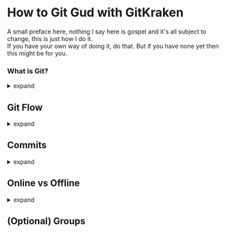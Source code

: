 # How to Git Gud with GitKraken

A small preface here, nothing I say here is gospel and it's all subject to change, this is just how I do it. <br>
If you have your own way of doing it, do that. But if you have none yet then this might be for you.

### What is Git?
<details>
<summary> expand </summary>

As you collaborate on a project and work progresses files will change. A lot.  <br>
Things will get messy, and might break completely at some point. <br>
When that happens you might want to roll back to the most recent working version of your project. With version control, or in our case *git*, that's easy.

GitKraken is just one tool for Git, but I think it's one of most visual and easiest ones. <br>
It gives a nice overview of all previous changes and releases which will help you get a good mental map of the project.
  
</details>

## Git Flow
<details>
<summary> expand </summary>

[Tutorial](https://youtu.be/eTOgjQ9o4vQ)
  
Branches are used to develop features isolated from each other. <br>
Git flow makes it so you don't have to manually handle those yourself, it creates and deletes them for you. <br>

It follows a pattern where you have different type of branches: <br>
- The `stable` branch is the latest release of your project. <br>
- The `develop` branch is your WIP version, merge features into this and test it, once it's stable you can make a new release.  <br>
- The `feature/` branches are where you'll be working.
- The `release/` branches are saved versions of your project.

---
### Features
Feature branches are used for working on new features (duh) and bug fixes. <br>
You should basically never work on the `develop` branch directly, split off into a feature branch first, break shit and once it's stable and you've tested it you can **finish** the feature.
  
When **finishing** a feature branch, GitKraken will merge the feature branch into `develop`, and delete the feature branch from the local repository.

You are encouraged to commit even broken stuff onto your feature branch as it's completely separate, it doesn't affect the project for other people _until_ you **finish** it and merge it with `develop`.

---
  
### Releases
Releases are stable versions of your product.

When **finishing** a release, GitKraken will merge the `release` branch into both `develop` and `stable`. <br>
This creates a tag with the release name for future reference.

Ideally this should be the only way you're merging with `stable`. (except for hotfixes)

---
  
</details>

## Commits
<details>
<summary> expand </summary>
Imagine each commit as a snapshot of a point in time where you can return, to access your project in its earlier state, if necessary.

I prefer doing them very small and incremental steps, I usually commit for invidual functions or files added.

### Staging

[Tutorial](https://support.gitkraken.com/working-with-commits/staging/)

Staging is prepping your files for a commit, you can manually select what to commit. <br>
Say you started on something but plan to change it in the next commit anyways just don't commit it now, make the changes and commit it then. <br>

You can do this per file, line, or block of code. <br>
But most of the time `Stage all changes` will do just fine.
  
---

### Commit Messages

To identify each commit, you provide them with a message - they're a brief statement of what exactly happened in between the last commit and this one. <br>
Put a bit of thought into it, this is the only place where viewers can see not just what has changed, but why. <br>
Think about what future you or other people would want to know about the stuff you just added or changed. <br>
Also make sure it's searchable, so define the scope in the title.

If you're using automated Git Projects you can make [automatically close issues and move cards](https://docs.github.com/en/issues/tracking-your-work-with-issues/linking-a-pull-request-to-an-issue)

Here's my template:
```
Summary:
NEW/CHANGE/FIX/DOCS [SCOPE] (WHAT) SHORT DESCRIPTION

Description:
FURTHER DETAIL OF IMPLEMENTATION

LINK TO ISSUE
```

Example:
```
NEW [Player] (Function) Jump()

Added a jump to the player.
o If you press the jump key shortly it jumps 32px
o If you hold it longer it jumps up to 96px

Closes #12
```

---

</details>

## Online vs Offline
<details>
<summary> expand </summary>

Git works both offline and online, the problem is that it doesn't automatically sync with the online version. <br>
This means you'll have to do this manually, by downloading and uploading changes. <br>
In git terms we call this **pushing** and **pulling**.

---
### Push <img align="left" height="32" src="https://user-images.githubusercontent.com/77513543/146288232-02dad3d8-5ef8-466c-a407-e87bec635dcf.png">
_This is basically uploading your changes._ <br>

What is does is take any **local** changes, and applies them to the **remote**. <br>

If your local branch doesn't exist yet it'll create a new one for it, if there is one it'll apply your changes to said branch. <br>
Ideally you shouldn't have changes on it, since there would usually only be one person working on a feature branch in projects our size.

---

### Pull <img align="left" height="32" src="https://user-images.githubusercontent.com/77513543/146287840-b20794cc-d584-48d0-bd67-ab0381a39668.png">
_This is basically downloading your teammates changes._ <br>

What it does is update your **local** project with any changes from the **remote** project. <br>

It's secretly a combination of two actions, **Fetch** and **Merge**. <br>
**_Fetch_** downloads all the changes from the remote project. <br>
**_Merge_** applies said changes to the local project. <br>

Before starting a new feature make sure to _always_ Pull develop first, this reduces the changes of _merge conflicts_.

---

</details>


## (Optional) Groups
